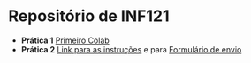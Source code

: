 # Repositório de INF121

* **Prática 1** [Primeiro Colab](https://colab.research.google.com/drive/1MYe_9XXLuaCjlg0D_G4epBzrpUMQ2_ms?usp=sharing)
* **Prática 2** [Link para as instruções](https://github.com/arduinoufv/inf121/tree/main/pratica2) e para [Formulário de envio](https://forms.gle/hFdXMyLEUfFJyDPG8) 
